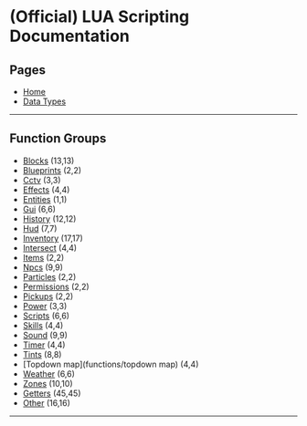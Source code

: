 
# (Official) LUA Scripting Documentation

## Pages

- [Home](../index)
- [Data Types](data-types)

___

## Function Groups

- [Blocks](functions/blocks) (13,13)
- [Blueprints](functions/blueprints) (2,2)
- [Cctv](functions/cctv) (3,3)
- [Effects](functions/effects) (4,4)
- [Entities](functions/entities) (1,1)
- [Gui](functions/gui) (6,6)
- [History](functions/history) (12,12)
- [Hud](functions/hud) (7,7)
- [Inventory](functions/inventory) (17,17)
- [Intersect](functions/intersect) (4,4)
- [Items](functions/items) (2,2)
- [Npcs](functions/npcs) (9,9)
- [Particles](functions/particles) (2,2)
- [Permissions](functions/permissions) (2,2)
- [Pickups](functions/pickups) (2,2)
- [Power](functions/power) (3,3)
- [Scripts](functions/scripts) (6,6)
- [Skills](functions/skills) (4,4)
- [Sound](functions/sound) (9,9)
- [Timer](functions/timer) (4,4)
- [Tints](functions/tints) (8,8)
- [Topdown map](functions/topdown map) (4,4)
- [Weather](functions/weather) (6,6)
- [Zones](functions/zones) (10,10)
- [Getters](functions/getters) (45,45)
- [Other](functions/other) (16,16)

___

